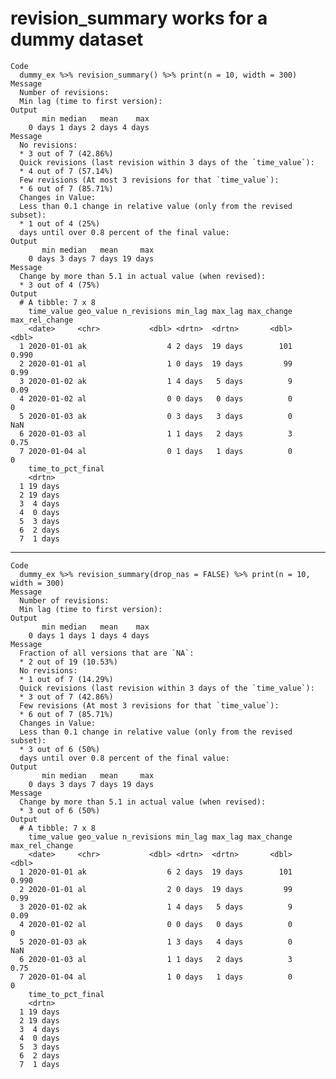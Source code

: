 # revision_summary works for a dummy dataset

    Code
      dummy_ex %>% revision_summary() %>% print(n = 10, width = 300)
    Message
      Number of revisions:
      Min lag (time to first version):
    Output
           min median   mean    max
        0 days 1 days 2 days 4 days
    Message
      No revisions:
      * 3 out of 7 (42.86%)
      Quick revisions (last revision within 3 days of the `time_value`):
      * 4 out of 7 (57.14%)
      Few revisions (At most 3 revisions for that `time_value`):
      * 6 out of 7 (85.71%)
      Changes in Value:
      Less than 0.1 change in relative value (only from the revised subset):
      * 1 out of 4 (25%)
      days until over 0.8 percent of the final value:
    Output
           min median   mean     max
        0 days 3 days 7 days 19 days
    Message
      Change by more than 5.1 in actual value (when revised):
      * 3 out of 4 (75%)
    Output
      # A tibble: 7 x 8
        time_value geo_value n_revisions min_lag max_lag max_change max_rel_change
        <date>     <chr>           <dbl> <drtn>  <drtn>       <dbl>          <dbl>
      1 2020-01-01 ak                  4 2 days  19 days        101          0.990
      2 2020-01-01 al                  1 0 days  19 days         99          0.99 
      3 2020-01-02 ak                  1 4 days   5 days          9          0.09 
      4 2020-01-02 al                  0 0 days   0 days          0          0    
      5 2020-01-03 ak                  0 3 days   3 days          0        NaN    
      6 2020-01-03 al                  1 1 days   2 days          3          0.75 
      7 2020-01-04 al                  0 1 days   1 days          0          0    
        time_to_pct_final
        <drtn>           
      1 19 days          
      2 19 days          
      3  4 days          
      4  0 days          
      5  3 days          
      6  2 days          
      7  1 days          

---

    Code
      dummy_ex %>% revision_summary(drop_nas = FALSE) %>% print(n = 10, width = 300)
    Message
      Number of revisions:
      Min lag (time to first version):
    Output
           min median   mean    max
        0 days 1 days 1 days 4 days
    Message
      Fraction of all versions that are `NA`:
      * 2 out of 19 (10.53%)
      No revisions:
      * 1 out of 7 (14.29%)
      Quick revisions (last revision within 3 days of the `time_value`):
      * 3 out of 7 (42.86%)
      Few revisions (At most 3 revisions for that `time_value`):
      * 6 out of 7 (85.71%)
      Changes in Value:
      Less than 0.1 change in relative value (only from the revised subset):
      * 3 out of 6 (50%)
      days until over 0.8 percent of the final value:
    Output
           min median   mean     max
        0 days 3 days 7 days 19 days
    Message
      Change by more than 5.1 in actual value (when revised):
      * 3 out of 6 (50%)
    Output
      # A tibble: 7 x 8
        time_value geo_value n_revisions min_lag max_lag max_change max_rel_change
        <date>     <chr>           <dbl> <drtn>  <drtn>       <dbl>          <dbl>
      1 2020-01-01 ak                  6 2 days  19 days        101          0.990
      2 2020-01-01 al                  2 0 days  19 days         99          0.99 
      3 2020-01-02 ak                  1 4 days   5 days          9          0.09 
      4 2020-01-02 al                  0 0 days   0 days          0          0    
      5 2020-01-03 ak                  1 3 days   4 days          0        NaN    
      6 2020-01-03 al                  1 1 days   2 days          3          0.75 
      7 2020-01-04 al                  1 0 days   1 days          0          0    
        time_to_pct_final
        <drtn>           
      1 19 days          
      2 19 days          
      3  4 days          
      4  0 days          
      5  3 days          
      6  2 days          
      7  1 days          

